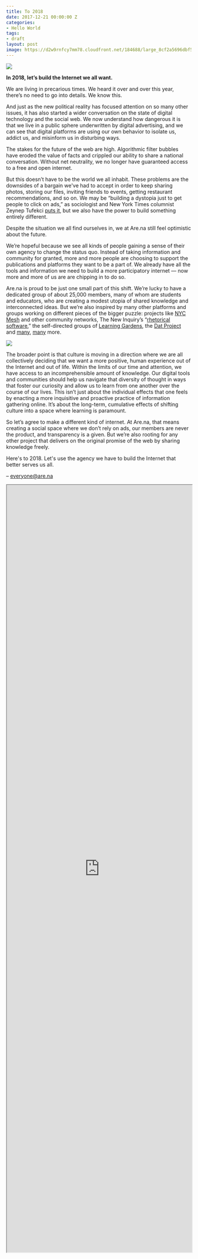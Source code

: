 ```yaml
---
title: To 2018
date: 2017-12-21 00:00:00 Z
categories:
- Hello World
tags:
- draft
layout: post
image: https://d2w9rnfcy7mm78.cloudfront.net/184688/large_8cf2a5696dbf593b1ce49895e77cb558.jpg
---
```


[![](https://d2w9rnfcy7mm78.cloudfront.net/184688/large_8cf2a5696dbf593b1ce49895e77cb558.jpg)](https://www.are.na/block/184688)

**In 2018, let’s build the Internet we all want.**

We are living in precarious times. We heard it over and over this year, there’s no need to go into details. We know this. 

And just as the new political reality has focused attention on so many other issues, it has also started a wider conversation on the state of digital technology and the social web. We now understand how dangerous it is that we live in a public sphere underwritten by digital advertising, and we can see that digital platforms are using our own behavior to isolate us, addict us, and misinform us in disturbing ways. 

The stakes for the future of the web are high. Algorithmic filter bubbles have eroded the value of facts and crippled our ability to share a national conversation. Without net neutrality, we no longer have guaranteed access to a free and open internet.

But this doesn’t have to be the world we all inhabit. These problems are the downsides of a bargain we've had to accept in order to keep sharing photos, storing our files, inviting friends to events, getting restaurant recommendations, and so on. We may be “building a dystopia just to get people to click on ads,” as sociologist and New York Times columnist Zeynep Tufekci [puts it](https://www.youtube.com/watch?v=iFTWM7HV2UI), but we also have the power to build something entirely different.

Despite the situation we all find ourselves in, we at Are.na still feel optimistic about the future.

We’re hopeful because we see all kinds of people gaining a sense of their own agency to change the status quo. Instead of taking information and community for granted, more and more people are choosing to support the publications and platforms they want to be a part of. We already have all the tools and information we need to build a more participatory internet — now more and more of us are are chipping in to do so. 

Are.na is proud to be just one small part of this shift. We’re lucky to have a dedicated group of about 25,000 members, many of whom are students and educators, who are creating a modest utopia of shared knowledge and interconnected ideas. But we’re also inspired by many other platforms and groups working on different pieces of the bigger puzzle: projects like [NYC Mesh](https://nycmesh.net/) and other community networks, The New Inquiry’s “[rhetorical software](https://brown.columbia.edu/dark-inquiry-launches-bail-bloc-project/),” the self-directed groups of [Learning Gardens](http://learning-gardens.co/), the [Dat Project](https://datproject.org/) and [many](http://newcomputers.group/), [many](http://sfpc.io) more.

[![](https://d2w9rnfcy7mm78.cloudfront.net/1220075/large_aaf021b18ddd5b7c9f4b71374229a232.png)](https://www.are.na/block/1220075)

The broader point is that culture is moving in a direction where we are all collectively deciding that we want a more positive, human experience out of the Internet and out of life. Within the limits of our time and attention, we have access to an incomprehensible amount of knowledge. Our digital tools and communities should help us navigate that diversity of thought in ways that foster our curiosity and allow us to learn from one another over the course of our lives. This isn’t just about the individual effects that one feels by enacting a more inquisitive and proactive practice of information gathering online. It’s about the long-term, cumulative effects of shifting culture into a space where learning is paramount.

So let’s agree to make a different kind of internet. At Are.na, that means creating a social space where we don’t rely on ads, our members are never the product, and transparency is a given. But we’re also rooting for any other project that delivers on the original promise of the web by sharing knowledge freely.

Here's to 2018. Let's use the agency we have to build the Internet that better serves us all.

– everyone@are.na

<iframe class="arena-iframe" width="100%" height="2090" src="https://www.are.na/are-na/channels-for-a-better-world-1513881318/embed"></iframe>
